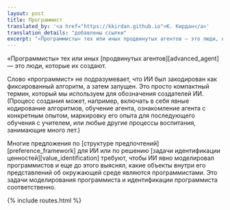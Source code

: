 ```yaml
---
layout: post
title: Программист
translated_by: '<a href="https://kkirdan.github.io">К. Кирдан</a>'
translation_details: "добавлены ссылки"
excerpt: "«Программисты» тех или иных продвинутых агентов — это люди, которые их создают."
---
```

«Программисты» тех или иных [продвинутых агентов][advanced_agent] — это люди, которые их создают.

Слово «программист» не подразумевает, что ИИ был закодирован как фиксированный алгоритм, а затем запущен. Это просто компактный термин, который мы используем для обозначения создателей ИИ. (Процесс создания может, например, включать в себя явные кодирование алгоритмов, обучение агента, ознакомление агента с конкретным опытом, маркировку его опыта для последующего обучения с учителем, или любые другие процессы воспитания, занимающие много лет.)

Многие предложения по [структуре предпочтений][preference_framework] для ИИ или по решению [задачи идентификации ценностей][value_identification] требуют, чтобы ИИ явно моделировал программистов и еще до этого выяснял, какие объекты внутри его представлений об окружающей среде являются программистами. Это задачи моделирования программиста и идентификации программиста соответственно.

{% include routes.html %}
